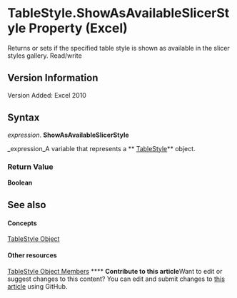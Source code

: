
# TableStyle.ShowAsAvailableSlicerStyle Property (Excel)

Returns or sets if the specified table style is shown as available in the slicer styles gallery. Read/write


## Version Information

Version Added: Excel 2010 


## Syntax

 _expression_. **ShowAsAvailableSlicerStyle**

 _expression_A variable that represents a  ** [TableStyle](191a5c2c-ecf4-f88a-1639-be7ee9c369c3.md)** object.


### Return Value

 **Boolean**


## See also


#### Concepts


 [TableStyle Object](191a5c2c-ecf4-f88a-1639-be7ee9c369c3.md)
#### Other resources


 [TableStyle Object Members](a9266fdf-6168-bedc-0a17-81ccb43449e5.md)
****   **Contribute to this article**Want to edit or suggest changes to this content? You can edit and submit changes to  [this article](https://github.com/jhershey00/VBA_Excel_Test/OpenXMLCon/articles/d8f1144a-4e17-0b53-049a-f18dc4092fdb.md) using GitHub.


